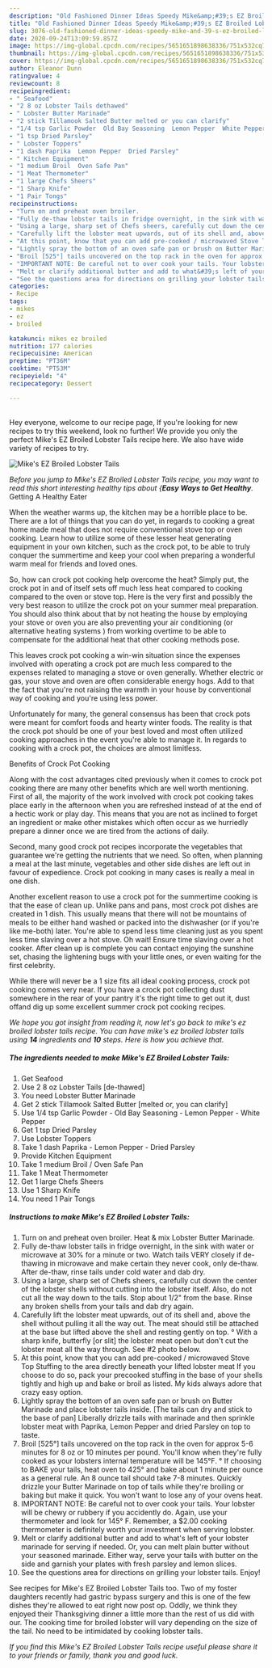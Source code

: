 ```yaml
---
description: "Old Fashioned Dinner Ideas Speedy Mike&amp;#39;s EZ Broiled Lobster Tails"
title: "Old Fashioned Dinner Ideas Speedy Mike&amp;#39;s EZ Broiled Lobster Tails"
slug: 3076-old-fashioned-dinner-ideas-speedy-mike-and-39-s-ez-broiled-lobster-tails
date: 2020-09-24T13:09:59.857Z
image: https://img-global.cpcdn.com/recipes/5651651898638336/751x532cq70/mikes-ez-broiled-lobster-tails-recipe-main-photo.jpg
thumbnail: https://img-global.cpcdn.com/recipes/5651651898638336/751x532cq70/mikes-ez-broiled-lobster-tails-recipe-main-photo.jpg
cover: https://img-global.cpcdn.com/recipes/5651651898638336/751x532cq70/mikes-ez-broiled-lobster-tails-recipe-main-photo.jpg
author: Eleanor Dunn
ratingvalue: 4
reviewcount: 8
recipeingredient:
- " Seafood"
- "2 8 oz Lobster Tails dethawed"
- " Lobster Butter Marinade"
- "2 stick Tillamook Salted Butter melted or you can clarify"
- "1/4 tsp Garlic Powder  Old Bay Seasoning  Lemon Pepper  White Pepper"
- "1 tsp Dried Parsley"
- " Lobster Toppers"
- "1 dash Paprika  Lemon Pepper  Dried Parsley"
- " Kitchen Equipment"
- "1 medium Broil  Oven Safe Pan"
- "1 Meat Thermometer"
- "1 large Chefs Sheers"
- "1 Sharp Knife"
- "1 Pair Tongs"
recipeinstructions:
- "Turn on and preheat oven broiler.                                           Heat &amp; mix Lobster Butter Marinade."
- "Fully de-thaw lobster tails in fridge overnight, in the sink with water or microwave at 30% for a minute or two. Watch tails VERY closely if de-thawing in microwave and make certain they never cook, only de-thaw. After de-thaw, rinse tails under cold water and dab dry."
- "Using a large, sharp set of Chefs sheers, carefully cut down the center of the lobster shells without cutting into the lobster itself. Also, do not cut all the way down to the tails. Stop about 1/2&#34; from the base. Rinse any broken shells from your tails and dab dry again."
- "Carefully lift the lobster meat upwards, out of its shell and, above the shell without pulling it all the way out. The meat should still be attached at the base but lifted above the shell and resting gently on top.                                                  ° With a sharp knife, butterfly [or slit] the lobster meat open but don&#39;t cut the lobster meat all the way through.  See #2 photo below."
- "At this point, know that you can add pre-cooked / microwaved Stove Top Stuffing to the area directly beneath your lifted lobster meat If you choose to do so, pack your precooked stuffing in the base of your shells tightly and high up and bake or broil as listed. My kids always adore that crazy easy option."
- "Lightly spray the bottom of an oven safe pan or brush on Butter Marinade and place lobster tails inside. [The tails can dry and stick to the base of pan] Liberally drizzle tails with marinade and then sprinkle lobster meat with Paprika, Lemon Pepper and dried Parsley on top to taste."
- "Broil [525°] tails uncovered on the top rack in the oven for approx 5-6 minutes for 8 oz or 10 minutes per pound. You&#39;ll know when they&#39;re fully cooked as your lobsters internal temperature will be 145°F.                                                                                             ° If choosing to BAKE your tails, heat oven to 425° and bake about 1 minute per ounce as a general rule. An 8 ounce tail should take 7-8 minutes. Quickly drizzle your Butter Marinade on top of tails while they&#39;re broiling or baking but make it quick. You won&#39;t want to lose any of your ovens heat."
- "IMPORTANT NOTE: Be careful not to over cook your tails. Your lobster will be chewy or rubbery if you accidently do. Again, use your thermometer and look for 145° F. Remember, a $2.00 cooking thermometer is definitely worth your investment when serving lobster."
- "Melt or clarify additional butter and add to what&#39;s left of your lobster marinade for serving if needed. Or, you can melt plain butter without your seasoned marinade. Either way, serve your tails with butter on the side and garnish your plates with fresh parsley and lemon slices."
- "See the questions area for directions on grilling your lobster tails. Enjoy!"
categories:
- Recipe
tags:
- mikes
- ez
- broiled

katakunci: mikes ez broiled 
nutrition: 177 calories
recipecuisine: American
preptime: "PT36M"
cooktime: "PT53M"
recipeyield: "4"
recipecategory: Dessert

---
```

<br>
Hey everyone, welcome to our recipe page, If you're looking for new recipes to try this weekend, look no further! We provide you only the perfect Mike&#39;s EZ Broiled Lobster Tails recipe here. We also have wide variety of recipes to try.
<br>


![Mike&#39;s EZ Broiled Lobster Tails](https://img-global.cpcdn.com/recipes/5651651898638336/751x532cq70/mikes-ez-broiled-lobster-tails-recipe-main-photo.jpg)

<i>Before you jump to Mike&#39;s EZ Broiled Lobster Tails recipe, you may want to read this short interesting healthy tips about {<strong>Easy Ways to Get Healthy</strong>.</i>
Getting A Healthy Eater


When the weather warms up, the kitchen may be a horrible place to be. There are a lot of things that you can do yet, in regards to cooking a great home made meal that does not require conventional stove top or oven cooking. Learn how to utilize some of these lesser heat generating equipment in your own kitchen, such as the crock pot, to be able to truly conquer the summertime and keep your cool when preparing a wonderful warm meal for friends and loved ones.

So, how can crock pot cooking help overcome the heat? Simply put, the crock pot in and of itself sets off much less heat compared to cooking compared to the oven or stove top. Here is the very first and possibly the very best reason to utilize the crock pot on your summer meal preparation. You should also think about that by not heating the house by employing your stove or oven you are also preventing your air conditioning (or alternative heating systems ) from working overtime to be able to compensate for the additional heat that other cooking methods pose.

This leaves crock pot cooking a win-win situation since the expenses involved with operating a crock pot are much less compared to the expenses related to managing a stove or oven generally. Whether electric or gas, your stove and oven are often considerable energy hogs. Add to that the fact that you're not raising the warmth in your house by conventional way of cooking and you're using less power.

Unfortunately for many, the general consensus has been that crock pots were meant for comfort foods and hearty winter foods.  The reality is that the crock pot should be one of your best loved and most often utilized cooking approaches in the event you're able to manage it. In regards to cooking with a crock pot, the choices are almost limitless.  

Benefits of Crock Pot Cooking

Along with the cost advantages cited previously when it comes to crock pot cooking there are many other benefits which are well worth mentioning. First of all, the majority of the work involved with crock pot cooking takes place early in the afternoon when you are refreshed instead of at the end of a hectic work or play day. This means that you are not as inclined to forget an ingredient or make other mistakes which often occur as we hurriedly prepare a dinner once we are tired from the actions of daily.

Second, many good crock pot recipes incorporate the vegetables that guarantee we're getting the nutrients that we need. So often, when planning a meal at the last minute, vegetables and other side dishes are left out in favour of expedience. Crock pot cooking in many cases is really a meal in one dish.

Another excellent reason to use a crock pot for the summertime cooking is that the ease of clean up.  Unlike pans and pans, most crock pot dishes are created in 1 dish. This usually means that there will not be mountains of meals to be either hand washed or packed into the dishwasher (or if you're like me-both) later. You're able to spend less time cleaning just as you spent less time slaving over a hot stove. Oh wait! Ensure time slaving over a hot cooker. After clean up is complete you can contact enjoying the sunshine set, chasing the lightening bugs with your little ones, or even waiting for the first celebrity.

While there will never be a 1 size fits all ideal cooking process, crock pot cooking comes very near. If you have a crock pot collecting dust somewhere in the rear of your pantry it's the right time to get out it, dust offand dig up some excellent summer crock pot cooking recipes.


<i>We hope you got insight from reading it, now let's go back to mike&#39;s ez broiled lobster tails recipe. You can have mike&#39;s ez broiled lobster tails using <strong>14</strong> ingredients and <strong>10</strong> steps. Here is how you achieve that.
</i>

##### The ingredients needed to make Mike&#39;s EZ Broiled Lobster Tails:

1. Get  Seafood
1. Use 2 8 oz Lobster Tails [de-thawed]
1. You need  Lobster Butter Marinade
1. Get 2 stick Tillamook Salted Butter [melted or, you can clarify]
1. Use 1/4 tsp Garlic Powder - Old Bay Seasoning - Lemon Pepper - White Pepper
1. Get 1 tsp Dried Parsley
1. Use  Lobster Toppers
1. Take 1 dash Paprika - Lemon Pepper - Dried Parsley
1. Provide  Kitchen Equipment
1. Take 1 medium Broil / Oven Safe Pan
1. Take 1 Meat Thermometer
1. Get 1 large Chefs Sheers
1. Use 1 Sharp Knife
1. You need 1 Pair Tongs


##### Instructions to make Mike&#39;s EZ Broiled Lobster Tails:

1. Turn on and preheat oven broiler.                                           Heat &amp; mix Lobster Butter Marinade.
1. Fully de-thaw lobster tails in fridge overnight, in the sink with water or microwave at 30% for a minute or two. Watch tails VERY closely if de-thawing in microwave and make certain they never cook, only de-thaw. After de-thaw, rinse tails under cold water and dab dry.
1. Using a large, sharp set of Chefs sheers, carefully cut down the center of the lobster shells without cutting into the lobster itself. Also, do not cut all the way down to the tails. Stop about 1/2&#34; from the base. Rinse any broken shells from your tails and dab dry again.
1. Carefully lift the lobster meat upwards, out of its shell and, above the shell without pulling it all the way out. The meat should still be attached at the base but lifted above the shell and resting gently on top.                                                  ° With a sharp knife, butterfly [or slit] the lobster meat open but don&#39;t cut the lobster meat all the way through.  See #2 photo below.
1. At this point, know that you can add pre-cooked / microwaved Stove Top Stuffing to the area directly beneath your lifted lobster meat If you choose to do so, pack your precooked stuffing in the base of your shells tightly and high up and bake or broil as listed. My kids always adore that crazy easy option.
1. Lightly spray the bottom of an oven safe pan or brush on Butter Marinade and place lobster tails inside. [The tails can dry and stick to the base of pan] Liberally drizzle tails with marinade and then sprinkle lobster meat with Paprika, Lemon Pepper and dried Parsley on top to taste.
1. Broil [525°] tails uncovered on the top rack in the oven for approx 5-6 minutes for 8 oz or 10 minutes per pound. You&#39;ll know when they&#39;re fully cooked as your lobsters internal temperature will be 145°F.                                                                                             ° If choosing to BAKE your tails, heat oven to 425° and bake about 1 minute per ounce as a general rule. An 8 ounce tail should take 7-8 minutes. Quickly drizzle your Butter Marinade on top of tails while they&#39;re broiling or baking but make it quick. You won&#39;t want to lose any of your ovens heat.
1. IMPORTANT NOTE: Be careful not to over cook your tails. Your lobster will be chewy or rubbery if you accidently do. Again, use your thermometer and look for 145° F. Remember, a $2.00 cooking thermometer is definitely worth your investment when serving lobster.
1. Melt or clarify additional butter and add to what&#39;s left of your lobster marinade for serving if needed. Or, you can melt plain butter without your seasoned marinade. Either way, serve your tails with butter on the side and garnish your plates with fresh parsley and lemon slices.
1. See the questions area for directions on grilling your lobster tails. Enjoy!


See recipes for Mike&#39;s EZ Broiled Lobster Tails too. Two of my foster daughters recently had gastric bypass surgery and this is one of the few dishes they&#39;re allowed to eat right now post op. Oddly, we think they enjoyed their Thanksgiving dinner a little more than the rest of us did with our. The cooking time for broiled lobster will vary depending on the size of the tail. No need to be intimidated by cooking lobster tails. 

<i>If you find this Mike&#39;s EZ Broiled Lobster Tails recipe useful please share it to your friends or family, thank you and good luck.</i>
